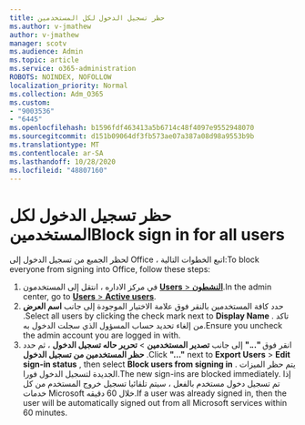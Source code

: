```yaml
---
title: حظر تسجيل الدخول لكل المستخدمين
ms.author: v-jmathew
author: v-jmathew
manager: scotv
ms.audience: Admin
ms.topic: article
ms.service: o365-administration
ROBOTS: NOINDEX, NOFOLLOW
localization_priority: Normal
ms.collection: Adm_O365
ms.custom:
- "9003536"
- "6445"
ms.openlocfilehash: b1596fdf463413a5b6714c48f4097e9552948070
ms.sourcegitcommit: d151b09064df3fb573ae07a387a08d98a9553b9b
ms.translationtype: MT
ms.contentlocale: ar-SA
ms.lasthandoff: 10/28/2020
ms.locfileid: "48807160"
---
```

# <a name="block-sign-in-for-all-users"></a><span data-ttu-id="0b22f-102">حظر تسجيل الدخول لكل المستخدمين</span><span class="sxs-lookup"><span data-stu-id="0b22f-102">Block sign in for all users</span></span>

<span data-ttu-id="0b22f-103">لحظر الجميع من تسجيل الدخول إلى Office ، اتبع الخطوات التالية:</span><span class="sxs-lookup"><span data-stu-id="0b22f-103">To block everyone from signing into Office, follow these steps:</span></span>

1. <span data-ttu-id="0b22f-104">في مركز الاداره ، انتقل إلى المستخدمون [ **Users**  >  **النشطون**](https://admin.microsoft.com/Adminportal/Home?source=applauncher#/users).</span><span class="sxs-lookup"><span data-stu-id="0b22f-104">In the admin center, go to [**Users** > **Active users**](https://admin.microsoft.com/Adminportal/Home?source=applauncher#/users).</span></span>
2. <span data-ttu-id="0b22f-105">حدد كافة المستخدمين بالنقر فوق علامة الاختيار الموجودة إلى جانب **اسم العرض** .</span><span class="sxs-lookup"><span data-stu-id="0b22f-105">Select all users by clicking the check mark next to **Display Name** .</span></span> <span data-ttu-id="0b22f-106">تاكد من إلغاء تحديد حساب المسؤول الذي سجلت الدخول به.</span><span class="sxs-lookup"><span data-stu-id="0b22f-106">Ensure you uncheck the admin account you are logged in with.</span></span>
3. <span data-ttu-id="0b22f-107">انقر فوق **"..."** إلى جانب **تصدير المستخدمين**  >  **تحرير حاله تسجيل الدخول** ، ثم حدد **حظر المستخدمين من تسجيل الدخول** .</span><span class="sxs-lookup"><span data-stu-id="0b22f-107">Click **"..."** next to **Export Users** > **Edit sign-in status** , then select **Block users from signing in** .</span></span> <span data-ttu-id="0b22f-108">يتم حظر الميزات الجديدة لتسجيل الدخول فورا.</span><span class="sxs-lookup"><span data-stu-id="0b22f-108">The new sign-ins are blocked immediately.</span></span> <span data-ttu-id="0b22f-109">إذا تم تسجيل دخول مستخدم بالفعل ، سيتم تلقائيا تسجيل خروج المستخدم من كل خدمات Microsoft خلال 60 دقيقه.</span><span class="sxs-lookup"><span data-stu-id="0b22f-109">If a user was already signed in, then the user will be automatically signed out from all Microsoft services within 60 minutes.</span></span>
